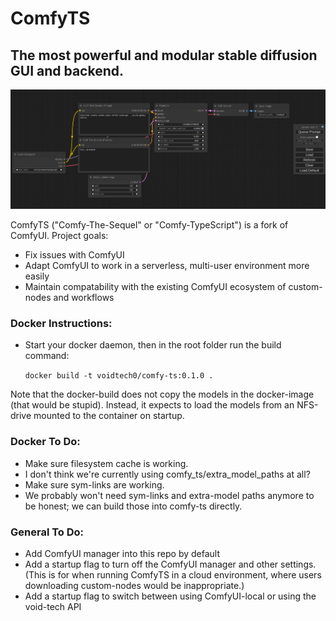 # ComfyTS

## The most powerful and modular stable diffusion GUI and backend.

![ComfyUI Screenshot](comfyui_screenshot.png)

ComfyTS ("Comfy-The-Sequel" or "Comfy-TypeScript") is a fork of ComfyUI. Project goals:

- Fix issues with ComfyUI
- Adapt ComfyUI to work in a serverless, multi-user environment more easily
- Maintain compatability with the existing ComfyUI ecosystem of custom-nodes and workflows

### Docker Instructions:

- Start your docker daemon, then in the root folder run the build command:

  `docker build -t voidtech0/comfy-ts:0.1.0 .`

Note that the docker-build does not copy the models in the docker-image (that would be stupid). Instead, it expects to load the models from an NFS-drive mounted to the container on startup.

### Docker To Do:

- Make sure filesystem cache is working.
- I don't think we're currently using comfy_ts/extra_model_paths at all?
- Make sure sym-links are working.
- We probably won't need sym-links and extra-model paths anymore to be honest; we can build those into comfy-ts directly.

### General To Do:

- Add ComfyUI manager into this repo by default
- Add a startup flag to turn off the ComfyUI manager and other settings. (This is for when running ComfyTS in a cloud environment, where users downloading custom-nodes would be inappropriate.)
- Add a startup flag to switch between using ComfyUI-local or using the void-tech API
